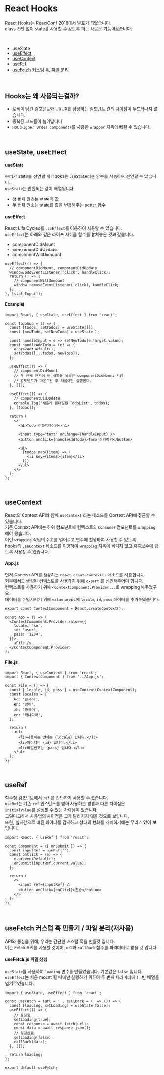 # React Hooks
React Hooks는 [ReactConf 2018](https://conf.reactjs.org/)에서 발표가 되었습니다.  
class 선언 없이 state를 사용할 수 있도록 하는 새로운 기능이었습니다.

<br>

* [useState](#usestate)
* [useEffect](#useeffect)
* [useContext](#usecontext)
* [useRef](#useref)
* [useFetch 커스텀 훅, 파일 분리](#usefetch-커스텀-훅-만들기--파일-분리재사용)

<br>

## Hooks는 왜 사용되는걸까?
* 로직이 담긴 컴포넌트와 UI/UX를 담당하는 컴포넌트 간의 차이점이 두드러나지 않습니다.
* 중복된 코드들이 늘어납니다
* ```HOC(Higher Order Component)```를 사용한 ```wrapper``` 지옥에 빠질 수 있습니다.

<br>

## useState, useEffect
#### useState
우리가 state를 선언할 때 Hooks는 ```useState```라는 함수를 사용하여 선언할 수 있습니다.  
```useState```는 반환되는 값이 배열입니다.
* 첫 번째 원소는 state의 값
* 두 번째 원소는 state를 값을 변경해주는 setter 함수


#### useEffect
React Life Cycles를 ```useEffect```를 이용하여 사용할 수 있습니다.  
```useEffect```는 아래와 같은 라이프 사이클 함수를 합쳐놓은 것과 같습니다.  
* componentDidMount
* componentDidUpdate
* componentWillUnmount
```
useEffect(() => {
  // componentDidMount, componentDidUpdate
  window.addEventListener('click', handleClick);
  return () => {
    // componentWillUnmount
    window.removeEventListener('click), handleClick;
  };
}, [stateInput]);
```

#### Example)
```
import React, { useState, useEffect } from 'react';

const TodoApp = () => {
  const [todos, setTodos] = useState([]);
  const [newTodo, setNewTodo] = useState();

  const handleInput = e => setNewTodo(e.target.value);
  const handleAddTodo = (e) => {
    e.preventDefault();
    setTodos([...todos, newTodo]);
  };
  
  useEffect(() => {
    // componentDidMount
    // 두 번째 인자에 빈 배열을 넣으면 componentDidMount 처럼
    // 컴포넌트가 마운트된 후 처음에만 실행된다.
  }, []);

  useEffect(() => {
    // componentDidUpdate
    console.log('새롭게 렌더링된 TodoList', todos);
  }, [todos]);

  return (
    <>
      <h1>Todo 어플리케이션</h1>

      <input type="text" onChange={handleInput} />
      <button onClick={handleAddTodo}>Todo 추가하기</button>

      <ul>
        {todos.map((item) => (
          <li key={item}>{item}</li>
        ))}
      </ul>
    </>
  );
};
```

<br>

## useContext
React의 Context API와 함께 ```useContext``` 라는 메소드를 Context API에 접근할 수 있습니다.  
기존 Context API에는 하위 컴포넌트에 컨텍스트의 ```Consumer``` 컴포넌트를 ```wrapping``` 해야 했습니다.  
이런 ```wrapping``` 작업의 수고를 덜어주고 변수에 할당하여 사용할 수 있도록  
hooks의 ```useContext``` 메소드를 이용하여 ```wrapping``` 지옥에 빠지지 않고 유지보수에 쉽도록 사용할 수 있습니다.

#### App.js
먼저 Context API를 생성하는 ```React.createContext()``` 메소드를 사용합니다.  
외부에서도 생성된 컨텍스트를 사용하기 위해 ```export``` 를 선언해주어야 합니다.  
컨텍스트를 사용하기 위해  ```<ContextComponent.Provider...```로 wrapping 해주었구요.  
데이터를 주입시키기 위해 ```value``` props에 ```locale```, ```id```, ```pass``` 데이터를 추가하였습니다.
```
export const ContextComponent = React.createContext();

const App = () => (
  <ContextComponent.Provider value={{
    locale: 'ko',
    id: 'user',
    pass: '1234',
  }}>
    <File />
  </ContextComponent.Provider>
);
```

#### File.js
```
import React, { useContext } from 'react';
import { ContextComponent } from '../App.js';

const File = () => {
  const { locale, id, pass } = useContext(ContextComponent);
  const locales = {
    ko: '한국어',
    en: '영어',
    zh: '중국어',
    cn: '캐나다어',
  };

  return (
    <ul>
      <li>사용하는 언어는 {locale} 입니다.</li>
      <li>아이디는 {id} 입니다.</li>
      <li>비밀번호는 {pass} 입니다.</li>
    </ul>
  );
};
```

<br>

## useRef
함수형 컴포넌트에서 ```ref``` 를 간단하게 사용할 수 있습니다.  
```useRef```는 기존 ```ref``` 인스턴스를 받아 사용하는 방법과 다른 차이점은  
```initialValue```를 설정할 수 있는 차이점이 있습니다.  
그렇다고해서 사용법의 차이점은 크게 달라지지 않을 것으로 보입니다.  
또한, 실시간으로 바뀐 데이터를 감지하고 상태의 변화를 캐치하기에는 무리가 있어 보입니다.
```
import React, { useRef } from 'react';

const Component = ({ onSubmit }) => {
  const inputRef = useRef('');
  const onClick = (e) => {
    e.preventDefault();
    onSubmit(inputRef.current.value);
  };

  return (
    <>
      <input ref={inputRef} />
      <button onClick={onClick}>전송</button>
    </>
  );
};
```

<br>

## useFetch 커스텀 훅 만들기 / 파일 분리(재사용)
API와 통신을 위해, 우리는 간단한 커스텀 훅을 만들것 입니다.  
이는 Fetch API를 사용할 것이며, ```url```과 ```callBack``` 함수를 파라미터로 받을 것 입니다.

#### useFetch.js 파일 생성
```useState```를 사용하여 ```loading``` 변수를 만들었습니다. 기본값은 ```false``` 입니다.  
```useEffect```는 처음 mount 될 때에만 실행하기 위하여 두 번째 파라미터에 ```[]``` 빈 배열을 넘겨주었습니다.  
```
import { useState, useEffect } from 'react';

const useFetch = (url = '', callBack = () => {}) => {
  const [loading, setLoading] = useState(false);
  useEffect(() => {
    // 로딩중
    setLoading(true);
    const response = await fetch(url);
    const data = await response.json();
    // 로딩완료
    setLoading(false);
    callBack(data);
  }, []);

  return loading;
};

export default useFetch;
```

